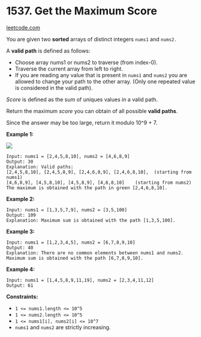 # 1537. Get the Maximum Score
[leetcode.com](https://leetcode.com/problems/get-the-maximum-score/)

You are given two **sorted** arrays of distinct integers `nums1` and `nums2.`

A **valid  path** is defined as follows:

*   Choose array nums1 or nums2 to traverse (from index-0).
*   Traverse the current array from left to right.
*   If you are reading any value that is present in `nums1` and `nums2` you are allowed to change your path to the other array. (Only one repeated value is considered in the valid path).

_Score_ is defined as the sum of uniques values in a valid path.

Return the maximum _score_ you can obtain of all possible **valid paths**.

Since the answer may be too large, return it modulo 10^9 + 7.

**Example 1:**

**![](https://assets.leetcode.com/uploads/2020/07/16/sample_1_1893.png)**

```
Input: nums1 = [2,4,5,8,10], nums2 = [4,6,8,9]
Output: 30
Explanation: Valid paths:
[2,4,5,8,10], [2,4,5,8,9], [2,4,6,8,9], [2,4,6,8,10],  (starting from nums1)
[4,6,8,9], [4,5,8,10], [4,5,8,9], [4,6,8,10]    (starting from nums2)
The maximum is obtained with the path in green [2,4,6,8,10].
```

**Example 2:**

```
Input: nums1 = [1,3,5,7,9], nums2 = [3,5,100]
Output: 109
Explanation: Maximum sum is obtained with the path [1,3,5,100].
```

**Example 3:**

```
Input: nums1 = [1,2,3,4,5], nums2 = [6,7,8,9,10]
Output: 40
Explanation: There are no common elements between nums1 and nums2.
Maximum sum is obtained with the path [6,7,8,9,10].
```

**Example 4:**

```
Input: nums1 = [1,4,5,8,9,11,19], nums2 = [2,3,4,11,12]
Output: 61
```

**Constraints:**

*   `1 <= nums1.length <= 10^5`
*   `1 <= nums2.length <= 10^5`
*   `1 <= nums1[i], nums2[i] <= 10^7`
*   `nums1` and `nums2` are strictly increasing.
